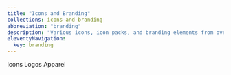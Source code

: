 ```yaml
---
title: "Icons and Branding"
collections: icons-and-branding
abbreviation: "branding"
description: "Various icons, icon packs, and branding elements from over the years."
eleventyNavigation:
  key: branding
---
```


<div class="container">
  <div class="row">
    <div class="col text-center">
      <div class="btn-group">
        <a class="btn btn-outline disabled" aria-disabled="true">Icons</a>
        <a class="btn btn-outline disabled" aria-disabled="true">Logos</a>
        <a class="btn btn-outline disabled" aria-disabled="true">Apparel</a>
      </div>
    </div>
  </div>
</div>
